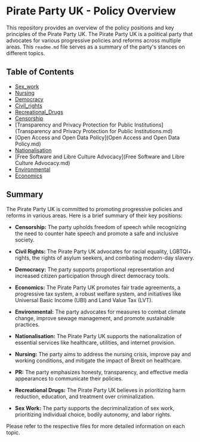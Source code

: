 # Pirate Party UK - Policy Overview

This repository provides an overview of the policy positions and key principles of the Pirate Party UK. The Pirate Party UK is a political party that advocates for various progressive policies and reforms across multiple areas. This `readme.md` file serves as a summary of the party's stances on different topics.

## Table of Contents
- [Sex_work](sex_work.md)
- [Nursing](nursing.md)
- [Democracy](democracy.md)
- [Civil_rights](civil_rights.md)
- [Recreational_Drugs](Recreational_Drugs.md)
- [Censorship](censorship.md)
- [Transparency and Privacy Protection for Public Institutions](Transparency and Privacy Protection for Public Institutions.md)
- [Open Access and Open Data Policy](Open Access and Open Data Policy.md)
- [Nationalisation](Nationalisation.md)
- [Free Software and Libre Culture Advocacy](Free Software and Libre Culture Advocacy.md)
- [Environmental](Environmental.md)
- [Economics](Economics.md)

## Summary

The Pirate Party UK is committed to promoting progressive policies and reforms in various areas. Here is a brief summary of their key positions:

- **Censorship:** The party upholds freedom of speech while recognizing the need to counter hate speech and promote a safe and inclusive society.

- **Civil Rights:** The Pirate Party UK advocates for racial equality, LGBTQI+ rights, the rights of asylum seekers, and combating modern-day slavery.

- **Democracy:** The party supports proportional representation and increased citizen participation through direct democracy tools.

- **Economics:** The Pirate Party UK promotes fair trade agreements, a progressive tax system, a robust welfare system, and initiatives like Universal Basic Income (UBI) and Land Value Tax (LVT).

- **Environmental:** The party advocates for measures to combat climate change, improve sewage management, and promote sustainable practices.

- **Nationalisation:** The Pirate Party UK supports the nationalization of essential services like healthcare, utilities, and internet provision.

- **Nursing:** The party aims to address the nursing crisis, improve pay and working conditions, and mitigate the impact of Brexit on healthcare.

- **PR:** The party emphasizes honesty, transparency, and effective media appearances to communicate their policies.

- **Recreational Drugs:** The Pirate Party UK believes in prioritizing harm reduction, education, and treatment over criminalization.

- **Sex Work:** The party supports the decriminalization of sex work, prioritizing individual choice, bodily autonomy, and labor rights.

Please refer to the respective files for more detailed information on each topic.

